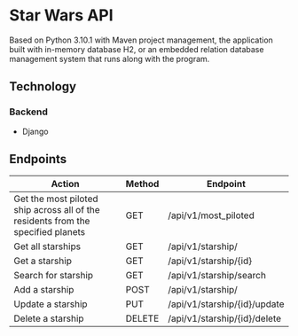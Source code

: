 # Star Wars API
Based on Python 3.10.1 with Maven project management, the application built with in-memory database H2, or an embedded relation database management system that runs along with the program. 

## Technology
### Backend
- Django


## Endpoints
| Action                                                                           | Method | Endpoint                     |
|----------------------------------------------------------------------------------|--------|------------------------------|
| Get the most piloted ship across all of the residents from the specified planets |   GET  | /api/v1/most_piloted         |
| Get all starships                                                                |   GET  | /api/v1/starship/            |
| Get a starship                                                                   |   GET  | /api/v1/starship/{id}        |
| Search for starship                                                              |   GET  | /api/v1/starship/search      |
| Add a starship                                                                   |  POST  | /api/v1/starship/            |
| Update a starship                                                                |   PUT  | /api/v1/starship/{id}/update |
| Delete a starship                                                                | DELETE | /api/v1/starship/{id}/delete |
